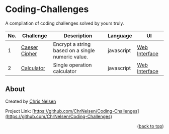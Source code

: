 # Coding-Challenges
A compilation of coding challenges solved by yours truly.

<!-- CODING CHALLENGES TABLE -->
| No.  | Challenge | Description | Language | UI |
| ---- | --------- | ----------- | -------- | -- |
| 1   | [Caeser Cipher](01%20Caeser%20Cipher) | Encrypt a string based on a single numeric value. | javascript | [Web Interface](https://www.chrisnelsen.dev/coding%20challenges/01%20caeser%20cipher/)|
| 2   | [Calculator](02%20Calculator) | Single operation calculator | javascript | [Web Interface]()|

<!-- About -->
## About
Created by [Chris Nelsen](https://www.chrisnelsen.dev)

Project Link: [https://github.com/ChrNelsen/Coding-Challenges](https://github.com/ChrNelsen/Coding-Challenges)

<p align="right">(<a href="#top">back to top</a>)</p>
